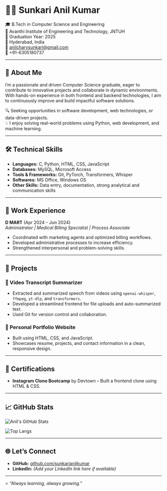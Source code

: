 # 👨‍💻 Sunkari Anil Kumar

🎓 B.Tech in Computer Science and Engineering  
🏫 Avanthi Institute of Engineering and Technology, JNTUH  
📅 Graduation Year: 2025  
📍 Hyderabad, India  
📧 anilcharysunkari@gmail.com  
📱 +91-6305180737  

---

## 👋 About Me

I’m a passionate and driven Computer Science graduate, eager to contribute to innovative projects and collaborate in dynamic environments. With hands-on experience in both frontend and backend technologies, I aim to continuously improve and build impactful software solutions.

🔍 Seeking opportunities in software development, web technologies, or data-driven projects.  
💡 I enjoy solving real-world problems using Python, web development, and machine learning.

---

## 🛠️ Technical Skills

- **Languages:** C, Python, HTML, CSS, JavaScript  
- **Databases:** MySQL, Microsoft Access  
- **Tools & Frameworks:** Git, PyTorch, Transformers, Whisper  
- **Softwares:** MS Office, Windows OS  
- **Other Skills:** Data entry, documentation, strong analytical and communication skills

---

## 💼 Work Experience

**D MART** (Apr 2024 – Jun 2024)  
*Administrator | Medical Billing Specialist | Process Associate*  
- Coordinated with marketing agents and optimized billing workflows.  
- Developed administrative processes to increase efficiency.  
- Strengthened interpersonal and problem-solving skills.

---

## 🧠 Projects

### 🔹 Video Transcript Summarizer
- Extracted and summarized speech from videos using `openai-whisper`, `ffmpeg`, `yt-dlp`, and `transformers`.
- Developed a streamlined frontend for file uploads and auto-summarized text.
- Used Git for version control and collaboration.

### 🔹 Personal Portfolio Website
- Built using HTML, CSS, and JavaScript.
- Showcases resume, projects, and contact information in a clean, responsive design.

---

## 📜 Certifications

- **Instagram Clone Bootcamp** by Devtown – Built a frontend clone using HTML & CSS.

---

## 📈 GitHub Stats

![Anil's GitHub Stats](https://github-readme-stats.vercel.app/api?username=sunkarianilkumar&show_icons=true&theme=tokyonight&hide=prs)

![Top Langs](https://github-readme-stats.vercel.app/api/top-langs/?username=sunkarianilkumar&layout=compact&theme=tokyonight)

---

## 🌐 Let’s Connect

- **GitHub:** [github.com/sunkarianilkumar](https://github.com/sunkarianilkumar)
- **LinkedIn:** *(Add your LinkedIn link here if available)*

---

⭐ _“Always learning, always growing.”_  
